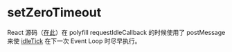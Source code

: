 # setZeroTimeout

React 源码（[在此](https://github.com/facebook/react/blob/eeb817785c771362416fd87ea7d2a1a32dde9842/packages/scheduler/src/Scheduler.js#L212-L222)）在 polyfill requestIdleCallback 的时候使用了 postMessage 来使 [idleTick](https://github.com/facebook/react/blob/eeb817785c771362416fd87ea7d2a1a32dde9842/packages/scheduler/src/Scheduler.js#L343) 在下一次 Event Loop 时尽早执行。
